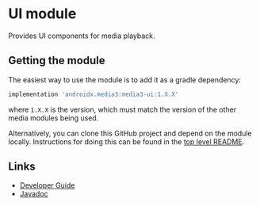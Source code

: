 # UI module

Provides UI components for media playback.

## Getting the module

The easiest way to use the module is to add it as a gradle dependency:

```groovy
implementation 'androidx.media3:media3-ui:1.X.X'
```

where `1.X.X` is the version, which must match the version of the other media
modules being used.

Alternatively, you can clone this GitHub project and depend on the module
locally. Instructions for doing this can be found in the [top level README][].

[top level README]: ../../README.md

## Links

*   [Developer Guide][]
*   [Javadoc][]

[Developer Guide]: https://developer.android.com/media/media3/ui/playerview
[Javadoc]: https://developer.android.com/reference/androidx/media3/ui/package-summary
